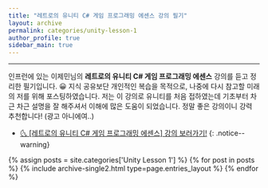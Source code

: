```yaml
---
title: "레트로의 유니티 C# 게임 프로그래밍 에센스 강의 필기"
layout: archive
permalink: categories/unity-lesson-1
author_profile: true
sidebar_main: true
---
```


<!-- 공백이 포함되어 있는 카테고리 이름의 경우 site.categories['a b c'] 이런식으로! -->

***

인프런에 있는 이제민님의 **레트로의 유니티 C# 게임 프로그래밍 에센스** 강의를 듣고 정리한 필기입니다. 😀 지식 공유보단 개인적인 복습을 목적으로, 나중에 다시 참고할 미래의 저를 위해 포스팅하였습니다. 저는 이 강의로 유니티를 처음 접하였는데 기초부터 차근 차근 설명을 잘 해주셔서 이해에 많은 도움이 되었습니다. 정말 좋은 강의이니 강력 추천합니다! (광고 아니에여..)
- [🌜 [레트로의 유니티 C# 게임 프로그래밍 에센스] 강의 보러가기!](https://www.inflearn.com/course/%EC%9C%A0%EB%8B%88%ED%8B%B0-%EA%B2%8C%EC%9E%84-%ED%94%84%EB%A1%9C%EA%B7%B8%EB%9E%98%EB%B0%8D-%EC%97%90%EC%84%BC%EC%8A%A4)
{: .notice--warning}

{% assign posts = site.categories['Unity Lesson 1'] %}
{% for post in posts %} {% include archive-single2.html type=page.entries_layout %} {% endfor %}